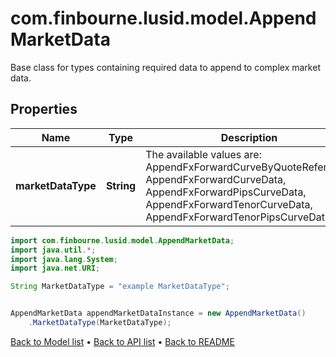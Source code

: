 # com.finbourne.lusid.model.AppendMarketData
Base class for types containing required data to append to complex market data.

## Properties

Name | Type | Description | Notes
------------ | ------------- | ------------- | -------------
**marketDataType** | **String** | The available values are: AppendFxForwardCurveByQuoteReference, AppendFxForwardCurveData, AppendFxForwardPipsCurveData, AppendFxForwardTenorCurveData, AppendFxForwardTenorPipsCurveData | [default to String]

```java
import com.finbourne.lusid.model.AppendMarketData;
import java.util.*;
import java.lang.System;
import java.net.URI;

String MarketDataType = "example MarketDataType";


AppendMarketData appendMarketDataInstance = new AppendMarketData()
    .MarketDataType(MarketDataType);
```


[Back to Model list](../README.md#documentation-for-models) &#8226; [Back to API list](../README.md#documentation-for-api-endpoints) &#8226; [Back to README](../README.md)
